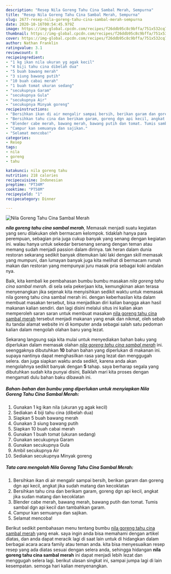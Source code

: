 ```yaml
---
description: "Resep Nila Goreng Tahu Cina Sambal Merah, Sempurna"
title: "Resep Nila Goreng Tahu Cina Sambal Merah, Sempurna"
slug: 2677-resep-nila-goreng-tahu-cina-sambal-merah-sempurna
date: 2020-10-16T00:54:45.979Z
image: https://img-global.cpcdn.com/recipes/f26ddb95c8c9bffa/751x532cq70/nila-goreng-tahu-cina-sambal-merah-foto-resep-utama.jpg
thumbnail: https://img-global.cpcdn.com/recipes/f26ddb95c8c9bffa/751x532cq70/nila-goreng-tahu-cina-sambal-merah-foto-resep-utama.jpg
cover: https://img-global.cpcdn.com/recipes/f26ddb95c8c9bffa/751x532cq70/nila-goreng-tahu-cina-sambal-merah-foto-resep-utama.jpg
author: Nathan Franklin
ratingvalue: 3.1
reviewcount: 8
recipeingredient:
- "1 kg ikan nila ukuran yg agak kecil"
- "4 biji tahu cina dibelah dua"
- "5 buah bawang merah"
- "3 siung bawang putih"
- "10 buah cabai merah"
- "1 buah tomat ukuran sedang"
- "secukupnya Garam"
- "secukupnya Gula"
- "secukupnya Air"
- "secukupnya Minyak goreng"
recipeinstructions:
- "Bersihkan ikan di air mengalir sampai bersih, berikan garam dan goreng dgn api kecil, angkat jika sudah matang dan kecoklatan"
- "Bersihkan tahu cina dan berikam garam, goreng dgn api kecil, angkat jika sudan matang dan kecoklatan"
- "Blender cabe merah, bawang merah, bawang putih dan tomat. Tumis sambal dgn api kecil dan tambahkan garam."
- "Campur kan semuanya dan sajikan."
- "Selamat mencoba!"
categories:
- Resep
tags:
- nila
- goreng
- tahu

katakunci: nila goreng tahu 
nutrition: 218 calories
recipecuisine: Indonesian
preptime: "PT34M"
cooktime: "PT58M"
recipeyield: "1"
recipecategory: Dinner

---
```



![Nila Goreng Tahu Cina Sambal Merah](https://img-global.cpcdn.com/recipes/f26ddb95c8c9bffa/751x532cq70/nila-goreng-tahu-cina-sambal-merah-foto-resep-utama.jpg)

<b><i>nila goreng tahu cina sambal merah</i></b>, Memasak menjadi suatu kegiatan yang seru dilakukan oleh bermacam kelompok. tidaklah hanya para perempuan, sebagian pria juga cukup banyak yang senang dengan kegiatan ini. walau hanya untuk sekedar bersenang senang dengan teman atau memang sudah menjadi passion dalam dirinya. tak heran dalam dunia restoran sekarang sedikit banyak ditemukan laki laki dengan skill memasak yang mumpuni, dan lumayan banyak juga kita melihat di bermacam rumah makan dan restoran yang mempunyai juru masak pria sebagai koki andalan nya.

Baik, kita kembali ke pembahasan bumbu bumbu masakan <i>nila goreng tahu cina sambal merah</i>. di sela sela pekerjaan kita, kemungkinan akan terasa menyenangkan jika sejenak kita menyisihkan sedikit waktu untuk memasak nila goreng tahu cina sambal merah ini. dengan keberhasilan kita dalam membuat masakan tersebut, bisa menjadikan diri kalian bangga akan hasil makanan kalian sendiri. dan lagi disini melalui situs ini kalian akan memperoleh saran saran untuk membuat masakan <u>nila goreng tahu cina sambal merah</u> tersebut menjadi makanan yang enak dan nikmat, oleh sebab itu tandai alamat website ini di komputer anda sebagai salah satu pedoman kalian dalam mengolah olahan baru yang lezat.




Sekarang langsung saja kita mulai untuk menyediakan bahan baku yang diperlukan dalam memasak olahan <u><i>nila goreng tahu cina sambal merah</i></u> ini. seenggaknya dibutuhkan <b>10</b> bahan bahan yang diperlukan di makanan ini. supaya nantinya dapat menghasilkan rasa yang lezat dan menggugah selera. dan juga siapkan waktu anda sedikit, karena anda akan mengolahnya sedikit banyak dengan <b>5</b> tahap. saya berharap segala yang dibutuhkan sudah kita punyai disini, Baiklah mari kita proses dengan mengamati dulu bahan baku dibawah ini.

<!--inarticleads1-->

##### Bahan-bahan dan bumbu yang diperlukan untuk menyiapkan Nila Goreng Tahu Cina Sambal Merah:

1. Gunakan 1 kg ikan nila (ukuran yg agak kecil)
1. Sediakan 4 biji tahu cina (dibelah dua)
1. Siapkan 5 buah bawang merah
1. Gunakan 3 siung bawang putih
1. Siapkan 10 buah cabai merah
1. Gunakan 1 buah tomat (ukuran sedang)
1. Gunakan secukupnya Garam
1. Gunakan secukupnya Gula
1. Ambil secukupnya Air
1. Sediakan secukupnya Minyak goreng




<!--inarticleads2-->

##### Tata cara mengolah Nila Goreng Tahu Cina Sambal Merah:

1. Bersihkan ikan di air mengalir sampai bersih, berikan garam dan goreng dgn api kecil, angkat jika sudah matang dan kecoklatan
1. Bersihkan tahu cina dan berikam garam, goreng dgn api kecil, angkat jika sudan matang dan kecoklatan
1. Blender cabe merah, bawang merah, bawang putih dan tomat. Tumis sambal dgn api kecil dan tambahkan garam.
1. Campur kan semuanya dan sajikan.
1. Selamat mencoba!




Berikut sedikit pembahasan menu tentang bumbu <u>nila goreng tahu cina sambal merah</u> yang enak. saya ingin anda bisa memahami dengan artikel diatas, dan anda dapat meracik lagi di saat lain untuk di hidangkan dalam berbagai acara acara family atau teman anda. kita bisa menyesuaikan resep resep yang ada diatas sesuai dengan selera anda, sehingga hidangan <b>nila goreng tahu cina sambal merah</b> ini dapat menjadi lebih lezat dan menggugah selera lagi. berikut ulasan singkat ini, sampai jumpa lagi di lain kesempatan. semoga hari kalian menyenangkan.
